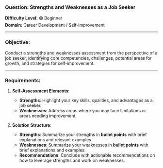 ### **Question: Strengths and Weaknesses as a Job Seeker**

**Difficulty Level:** 🟢 Beginner  
**Domain:** Career Development / Self-Improvement

---

### **Objective:**

Conduct a strengths and weaknesses assessment from the perspective of a job seeker, identifying core competencies, challenges, potential areas for growth, and strategies for self-improvement.

---

### **Requirements:**

1. **Self-Assessment Elements**:

   - **Strengths**: Highlight your key skills, qualities, and advantages as a job seeker.
   - **Weaknesses**: Address areas where you may face limitations or areas needing improvement.

2. **Solution Structure**:

   - **Strengths**: Summarize your strengths in **bullet points** with brief explanations and relevant examples.
   - **Weaknesses**: Summarize your weaknesses in **bullet points** with brief explanations and examples.
   - **Recommendations**: Conclude with actionable recommendations on how to leverage strengths and work on weaknesses.
